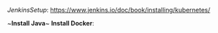 *JenkinsSetup*: https://www.jenkins.io/doc/book/installing/kubernetes/

~**Install Java**~ **Install Docker**:
